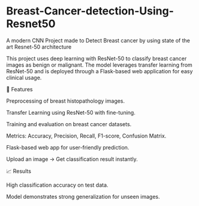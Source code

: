 # Breast-Cancer-detection-Using-Resnet50
A modern CNN Project made to Detect Breast cancer by using state of the art Resnet-50 architecture

This project uses deep learning with ResNet-50 to classify breast cancer images as benign or malignant. The model leverages transfer learning from ResNet-50 and is deployed through a Flask-based web application for easy clinical usage.

📌 Features

Preprocessing of breast histopathology images.

Transfer Learning using ResNet-50 with fine-tuning.

Training and evaluation on breast cancer datasets.

Metrics: Accuracy, Precision, Recall, F1-score, Confusion Matrix.

Flask-based web app for user-friendly prediction.

Upload an image → Get classification result instantly.

📈 Results

High classification accuracy on test data.

Model demonstrates strong generalization for unseen images.
